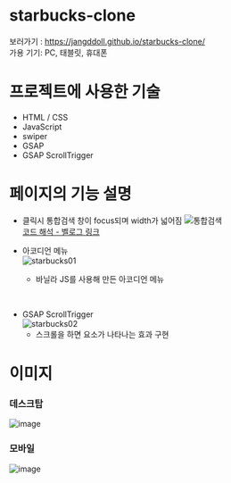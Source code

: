 # starbucks-clone
보러가기 : https://jangddoll.github.io/starbucks-clone/<br>
가용 기기: PC, 태블릿, 휴대폰

# 프로젝트에 사용한 기술
* HTML / CSS
* JavaScript
* swiper
* GSAP
* GSAP ScrollTrigger

# 페이지의 기능 설명
* 클릭시 통합검색 창이 focus되며 width가 넓어짐
  ![통합검색](https://github.com/jangddoll/starbucks-clone/assets/145321198/3d46a15b-4395-4142-8c4e-0a908a9a5d9b)
  <br>
  <a href="https://velog.io/@jjangddol/%EC%8A%A4%ED%83%80%EB%B2%85%EC%8A%A4-%ED%81%B4%EB%A1%A0%EC%BD%94%EB%94%A9-%ED%81%B4%EB%A6%AD%EC%9C%BC%EB%A1%9C-%EA%B2%80%EC%83%89%EC%B0%BD-%ED%99%9C%EC%84%B1%ED%99%94" target="_blank">코드 해석 - 벨로그 링크</a>

* 아코디언 메뉴<br>
  ![starbucks01](https://github.com/jangddoll/starbucks-clone/assets/145321198/19bb3ed5-8b1e-4645-89d0-101edda270a7)
  * 바닐라 JS를 사용해 만든 아코디언 메뉴
<br>

* GSAP ScrollTrigger<br>
  ![starbucks02](https://github.com/jangddoll/starbucks-clone/assets/145321198/615d2859-40fe-4459-a926-f69a7c5cbda4)
  * 스크롤을 하면 요소가 나타나는 효과 구현
 
# 이미지

### 데스크탑
![image](https://github.com/jangddoll/starbucks-clone/assets/145321198/0b128775-ee98-4ed7-9220-eeaab32ad95d)

### 모바일
![image](https://github.com/jangddoll/starbucks-clone/assets/145321198/98be8ceb-930a-4902-a9c9-32ee332f7916)




